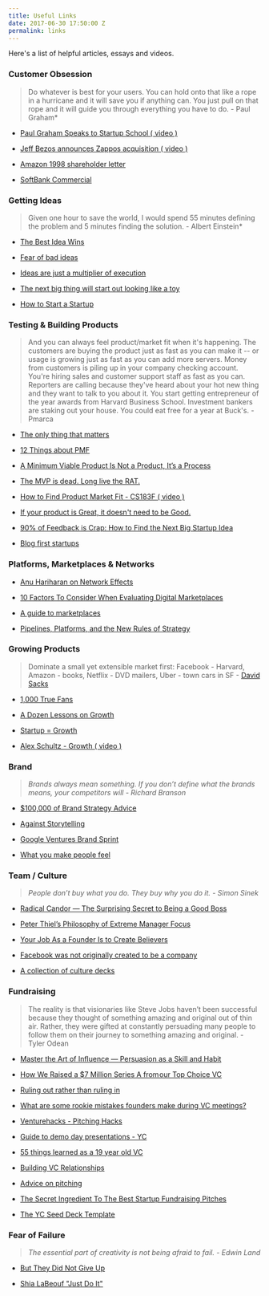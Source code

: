 ```yaml
---
title: Useful Links
date: 2017-06-30 17:50:00 Z
permalink: links
---
```


Here's a list of helpful articles, essays and videos.

### Customer Obsession

> Do whatever is best for your users. You can hold onto that like a rope in a hurricane and it will save you if anything can. You just pull on that rope and it will guide you through everything you have to do. - Paul Graham\*

* [Paul Graham Speaks to Startup School ( video )](https://www.youtube.com/watch?v=q7K0vRUKXKc)

* [Jeff Bezos announces Zappos acquisition ( video )](https://www.youtube.com/watch?v=-hxX_Q5CnaA)

* [Amazon 1998 shareholder letter](https://www.sec.gov/Archives/edgar/data/1018724/000119312516530910/d168744dex991.htm)

* [SoftBank Commercial](https://www.youtube.com/watch?time_continue=2&v=pgKcwEkip9I)

### Getting Ideas

> Given one hour to save the world, I would spend 55 minutes defining the problem and 5 minutes finding the solution. - Albert Einstein\*

* [The Best Idea Wins](http://awealthofcommonsense.com/2017/12/best-idea-wins/)

* [Fear of bad ideas](http://sethgodin.typepad.com/seths_blog/2009/12/fear-of-bad-ideas.html)

* [Ideas are just a multiplier of execution](https://sivers.org/multiply)

* [The next big thing will start out looking like a toy](http://cdixon.org/2010/01/03/the-next-big-thing-will-start-out-looking-like-a-toy/)

* [How to Start a Startup](http://paulgraham.com/start.html)

### Testing & Building Products

> And you can always feel product/market fit when it's happening. The customers are buying the product just as fast as you can make it -- or usage is growing just as fast as you can add more servers. Money from customers is piling up in your company checking account. You're hiring sales and customer support staff as fast as you can. Reporters are calling because they've heard about your hot new thing and they want to talk to you about it. You start getting entrepreneur of the year awards from Harvard Business School. Investment bankers are staking out your house. You could eat free for a year at Buck's. - Pmarca

* [The only thing that matters](http://pmarchive.com/guide_to_startups_part4.html)

* [12 Things about PMF](http://a16z.com/2017/02/18/12-things-about-product-market-fit/)

* [A Minimum Viable Product Is Not a Product, It’s a Process](http://blog.ycombinator.com/minimum-viable-product-process/)

* [The MVP is dead. Long live the RAT.](https://hackernoon.com/the-mvp-is-dead-long-live-the-rat-233d5d16ab02)

* [How to Find Product Market Fit - CS183F ( video )](https://www.youtube.com/watch?v=_6pl5GG8RQ4&feature=youtu.be&t=37m32s)

* [If your product is Great, it doesn't need to be Good.](http://paulbuchheit.blogspot.com/2010/02/if-your-product-is-great-it-doesnt-need.html?m=1)

* [90% of Feedback is Crap: How to Find the Next Big Startup Idea](http://firstround.com/review/90-of-feedback-is-crap-how-to-find-the-next-big-startup-idea/)

* [Blog first startups](https://medium.com/on-startups/blog-first-startups-968ebef44a56)

### Platforms, Marketplaces & Networks

* [Anu Hariharan on Network Effects](https://www.youtube.com/watch?v=vLsnYCPdNtc)

* [10 Factors To Consider When Evaluating Digital Marketplaces](http://abovethecrowd.com/2012/11/13/all-markets-are-not-created-equal-10-factors-to-consider-when-evaluating-digital-marketplaces/)

* [A guide to marketplaces](http://versionone.vc/wp-content/uploads/2015/11/Marketplace-Handbook-11-08-2015.pdf#page=48)

* [Pipelines, Platforms, and the New Rules of Strategy](https://hbr.org/2016/04/pipelines-platforms-and-the-new-rules-of-strategy)

### Growing Products

> Dominate a small yet extensible market first: Facebook - Harvard, Amazon - books, Netflix - DVD mailers, Uber - town cars in SF - [David Sacks](https://twitter.com/davidsacks/status/689848729839411201)

* [1,000 True Fans](http://kk.org/thetechnium/1000-true-fans/)

* [A Dozen Lessons on Growth](https://25iq.com/2017/02/10/a-dozen-lessons-on-growth/)

* [Startup = Growth](http://www.paulgraham.com/growth.html)

* [Alex Schultz - Growth ( video )](https://www.youtube.com/watch?v=n_yHZ_vKjno)

### Brand

> *Brands always mean something. If you don’t define what the brands means, your competitors will - Richard Branson*

* [$100,000 of Brand Strategy Advice](https://www.youtube.com/watch?v=hvaOu5kCFgU)

* [Against Storytelling](https://trackchanges.postlight.com/against-storytelling-7e53b6d7a0d8)

* [Google Ventures Brand Sprint](https://library.gv.com/the-three-hour-brand-sprint-3ccabf4b768a)

* [What you make people feel](https://www.slideshare.net/kirkphillips/the-9-crit/10-What_you_make_people_feel)

### Team / Culture

> *People don’t buy what you do. They buy why you do it. - Simon Sinek*

* [Radical Candor — The Surprising Secret to Being a Good Boss](http://firstround.com/review/radical-candor-the-surprising-secret-to-being-a-good-boss/)

* [Peter Thiel’s Philosophy of Extreme Manager Focus](http://blog.idonethis.com/manager-focus-peter-thiel-paypal/)

* [Your Job As a Founder Is to Create Believers](http://josephwalla.com/your-job-as-a-founder-is-to-create-believers)

* [Facebook was not originally created to be a company](https://airows.com/creative/a-look-inside-the-beautiful-handbook-facebook-gives-all-new-employees)

* [A collection of culture decks](http://culturecodes.co/)

### Fundraising

> The reality is that visionaries like Steve Jobs haven’t been successful because they thought of something amazing and original out of thin air. Rather, they were gifted at constantly persuading many people to follow them on their journey to something amazing and original. - Tyler Odean

* [Master the Art of Influence — Persuasion as a Skill and Habit](http://firstround.com/review/master-the-art-of-influence-persuasion-as-a-skill-and-habit/)

* [How We Raised a $7 Million Series A from our Top Choice VC](https://hackernoon.com/how-we-raised-a-7-million-series-a-from-foundry-group-our-top-choice-vc-8b630d2a4cef)

* [Ruling out rather than ruling in](http://reactionwheel.net/2017/10/ruling-out-rather-than-ruling-in.html)

* [What are some rookie mistakes founders make during VC meetings?](https://www.saastr.com/what-are-some-rookie-mistakes-founders-make-during-vc-meetings/)

* [Venturehacks - Pitching Hacks](http://venturehacks.wpengine.com/wp-content/uploads/2009/12/Pitching-Hacks.pdf)

* [Guide to demo day presentations - YC](http://blog.ycombinator.com/guide-to-demo-day-pitches/)

* [55 things learned as a 19 year old VC](https://medium.com/startup-grind/55-things-learned-as-a-19-year-old-vc-6c54af2f0f89#.2w9617owj)

* [Building VC Relationships](http://blog.eladgil.com/2017/02/building-vc-relationships.html)

* [Advice on pitching](http://www.aaronkharris.com/advice-on-pitching)

* [The Secret Ingredient To The Best Startup Fundraising Pitches](http://tomtunguz.com/inevitability/?utm_content=buffer1e3a8&utm_medium=social&utm_source=twitter.com&utm_campaign=buffer)

* [The YC Seed Deck Template](https://blog.ycombinator.com/intro-to-the-yc-seed-deck/)

### Fear of Failure

> *The essential part of creativity is not being afraid to fail. - Edwin Land*

* [But They Did Not Give Up](http://www.uky.edu/\~eushe2/Pajares/OnFailingG.html)

* [Shia LaBeouf "Just Do It"](https://www.youtube.com/watch?v=ZXsQAXx_ao0)
